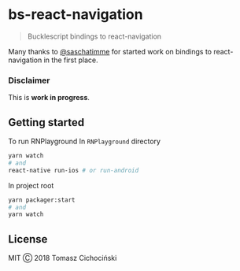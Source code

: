 # bs-react-navigation

> Bucklescript bindings to react-navigation

Many thanks to [@saschatimme](https://github.com/saschatimme) for started work on bindings to react-navigation in the first place.

### Disclaimer

This is **work in progress**.

## Getting started

To run RNPlayground
In `RNPlayground` directory

```sh
yarn watch
# and
react-native run-ios # or run-android
```

In project root

```sh
yarn packager:start
# and
yarn watch
```

## License

MIT Ⓒ 2018 Tomasz Cichociński

